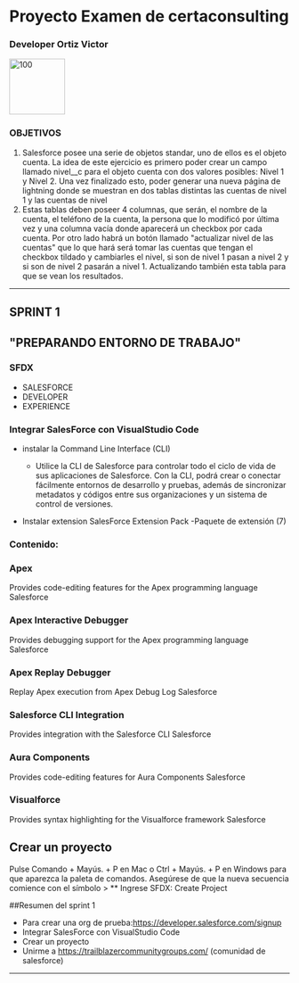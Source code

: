# Proyecto Examen de certaconsulting

 ### Developer Ortiz Victor
   <img src="https://avatars0.githubusercontent.com/u/57049891?s=460&u=3479716881907edaf1bbcfa5c0a6b2ac52c2817d&v=4" alt="100" width="100"/>

### OBJETIVOS

1. Salesforce posee una serie de objetos standar, uno de ellos es el objeto cuenta. La idea de este ejercicio es primero poder crear un campo llamado 
nivel__c para el objeto cuenta con dos valores posibles: Nivel 1 y Nivel 2.
Una vez finalizado esto, poder generar una nueva página de lightning donde se muestran en dos tablas distintas las cuentas de nivel 1 y las cuentas de nivel 
2. Estas tablas deben poseer 4 columnas, que serán, el nombre de la cuenta, el teléfono de la cuenta, la persona que lo modificó por última vez y una columna 
vacía donde aparecerá un checkbox por cada cuenta.
Por otro lado habrá un botón llamado "actualizar nivel de las cuentas" que lo que hará será tomar las cuentas que tengan el checkbox tildado y cambiarles el 
nivel, si son de nivel 1 pasan a nivel 2 y si son de nivel 2 pasarán a nivel 1.
Actualizando también esta tabla para que se vean los resultados.

___

##                                                    SPRINT 1 

## "PREPARANDO ENTORNO DE TRABAJO"

### SFDX

* SALESFORCE
* DEVELOPER
* EXPERIENCE


### Integrar SalesForce con VisualStudio Code


* instalar la Command Line Interface (CLI)

    * Utilice la CLI de Salesforce para controlar todo el ciclo de vida de sus 
    aplicaciones de Salesforce. Con la CLI, podrá crear o conectar fácilmente 
    entornos de desarrollo y pruebas, además de sincronizar metadatos y códigos 
    entre sus organizaciones y un sistema de control de versiones.

* Instalar extension SalesForce Extension Pack 
	-Paquete de extensión (7)
### Contenido:
### Apex
Provides code-editing features for the Apex programming language
Salesforce

### Apex Interactive Debugger
Provides debugging support for the Apex programming language
Salesforce

### Apex Replay Debugger
Replay Apex execution from Apex Debug Log
Salesforce

### Salesforce CLI Integration
Provides integration with the Salesforce CLI
Salesforce

### Aura Components
Provides code-editing features for Aura Components
Salesforce

### Visualforce
Provides syntax highlighting for the Visualforce framework
Salesforce


## Crear un proyecto

Pulse Comando + Mayús. + P en Mac o Ctrl + Mayús. + P en Windows para que 
aparezca la paleta de comandos.
Asegúrese de que la nueva secuencia comience con el símbolo >
** Ingrese SFDX: Create Project

##Resumen del sprint 1
* Para crear una org de prueba:https://developer.salesforce.com/signup
* Integrar SalesForce con VisualStudio Code
* Crear un proyecto 
* Unirme a https://trailblazercommunitygroups.com/ (comunidad de salesforce)
___
